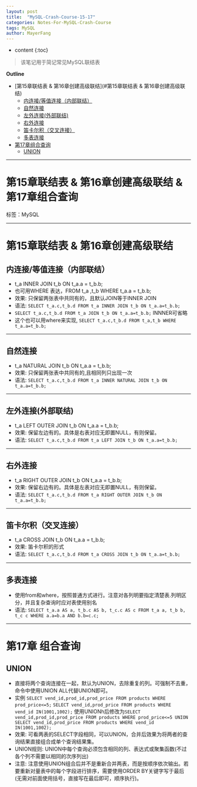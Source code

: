 ```yaml
---
layout: post
title:  "MySQL-Crash-Course-15-17"
categories: Notes-For-MySQL-Crash-Course
tags: MySQL
author: MayerFang
---
```


* content
{:toc}

>该笔记用于简记常见MySQL联结表




**Outline**

- [第15章联结表 & 第16章创建高级联结](#第15章联结表 & 第16章创建高级联结)
	- [内连接/等值连接（内部联结）](#内连接/等值连接（内部联结）)
	- [自然连接](#自然连接)
	- [左外连接(外部联结)](#左外连接(外部联结))
	- [右外连接](#右外连接)
	- [笛卡尔积（交叉连接）](#笛卡尔积（交叉连接）)
	- [多表连接](#多表连接)
- [第17章组合查询](#第17章组合查询)
	- [UNION](#UNION)



---

# 第15章联结表 & 第16章创建高级联结 & 第17章组合查询

标签：MySQL

---

# 第15章联结表 & 第16章创建高级联结

## 内连接/等值连接（内部联结）

- t_a INNER JOIN t_b ON t_a.a = t_b.b;
- 也可用WHERE 表达，FROM t_a ,t_b WHERE t_a.a = t_b.b;
- 效果: 只保留两张表中共同有的，且默认JOIN等于INNER JOIN
- 语法: `SELECT t_a.c,t_b.d FROM t_a INNER JOIN t_b ON t_a.a=t_b.b;`
- `SELECT t_a.c,t_b.d FROM t_a JOIN t_b ON t_a.a=t_b.b;` INNNER可省略
- 这个也可以用where来实现, `SELECT t_a.c,t_b.d FROM t_a,t_b WHERE t_a.a=t_b.b;` 

---


## 自然连接

- t_a NATURAL JOIN t_b ON t_a.a = t_b.b;
- 效果: 只保留两张表中共同有的,且相同列只出现一次
- 语法: `SELECT t_a.c,t_b.d FROM t_a INNER NATURAL JOIN t_b ON t_a.a=t_b.b;`

---

## 左外连接(外部联结)

- t_a LEFT OUTER JOIN t_b ON t_a.a = t_b.b;
- 效果: 保留左边有的。具体是右表对应无即置NULL，有则保留。
- 语法: `SELECT t_a.c,t_b.d FROM t_a LEFT JOIN t_b ON t_a.a=t_b.b; `

---

## 右外连接

- t_a RIGHT OUTER JOIN t_b ON t_a.a = t_b.b;
- 效果: 保留右边有的。具体是左表对应无即置NULL，有则保留。
- 语法: `SELECT t_a.c,t_b.d FROM t_a RIGHT OUTER JOIN t_b ON t_a.a=t_b.b; `

---

## 笛卡尔积（交叉连接）

- t_a CROSS JOIN t_b ON t_a.a = t_b.b;
- 效果: 笛卡尔积的形式
- 语法: `SELECT t_a.c,t_b.d FROM t_a CROSS JOIN t_b ON t_a.a=t_b.b; `

---

## 多表连接

- 使用from和where，按照普通方式进行。注意对各列明要指定清楚表.列明区分，并且复杂查询时应对表使用别名
- 语法: `SELECT t_a.a AS a, t_b.c AS b, t_c.c AS c FROM t_a a, t_b b, t_c c WHERE a.a=b.a AND b.b=c.c;`

---

# 第17章 组合查询

## UNION

- 直接将两个查询连接在一起，默认为UNION，去除重复的列。可强制不去重，命令中使用UNION ALL代替UNION即可。
- 实例
`SELECT vend_id,prod_id,prod_price FROM products WHERE prod_price<=5;`
`SELECT vend_id,prod_price FROM products WHERE vend_id IN(1001,1002);`
使用UNIONh后修改为`SELECT vend_id,prod_id,prod_price FROM products WHERE prod_price<=5 UNION SELECT vend_id,prod_price FROM products WHERE vend_id IN(1001,1002);`
- 效果: 可看两表的SELECT字段相同，可以UNION，合并后效果为将两者的查询结果直接组合成单个查询结果集。
- UNION规则: UNION中每个查询必须包含相同的列、表达式或聚集函数(不过各个列不需要以相同的次序列出)
- 注意: 注意使用UNION组合后并不是重新合并两表，而是按顺序依次输出。若要重新对量表中的每个字段进行排序，需要使用ORDER BY关键字写于最后(无需对前面使用括号，直接写在最后即可，顺序执行)。